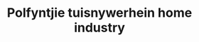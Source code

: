 ---
title: "Polfyntjie tuisnywerhein home industry"
url: /pretoria/polfyntjie-tuisnywerhein-home-industry/
shop: bakery
---